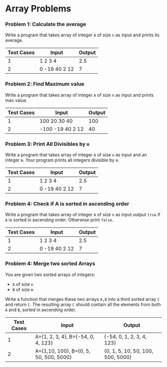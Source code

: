 # Array Problems

### Problem 1: Calculate the average
Write a program that takes array of integer `A` of size `n` as input and prints its average.

| Test Cases | **Input** | **Output** |
|------------|-----------|------------|
| 1          | 1 2 3 4        | 2.5    |
| 2          | 0 -19 40 2 12        | 7 |

### Problem 2: Find Maximum value
Write a program that takes array of integer `A` of size `n` as input and prints max value.

| Test Cases | **Input** | **Output** |
|------------|-----------|------------|
| 1          | 100 20 30 40        | 100    |
| 2          | -100 -19 40 2 12        | 40 |


### Problem 3: Print All Divisibles by `m`
Write a program that takes array of integer `A` of size `n` as input and an integer `m`. Your program prints all integers divisible by `m`.

| Test Cases | **Input** | **Output** |
|------------|-----------|------------|
| 1          | 1 2 3 4        | 2.5    |
| 2          | 0 -19 40 2 12        | 7 |


### Problem 4: Check if A is sorted in ascending order
Write a program that takes array of integer `A` of size `n` as input output `true` if `A` is sorted in ascending order. Otherwise print `false`.

| Test Cases | **Input** | **Output** |
|------------|-----------|------------|
| 1          | 1 2 3 4        | 2.5    |
| 2          | 0 -19 40 2 12        | 7 |

### Problem 4: Merge two sorted Arrays
You are given two sorted arrays of integers:  
- `A` of size `n`  
- `B` of size `m`  

Write a function that merges these two arrays `A,B` into a third sorted array `C` and return `C`. The resulting array `C` should contain all the elements from both `A` and `B`, sorted in ascending order.


| Test Cases | **Input** | **Output** |
|------------|-----------|------------|
| 1          | A={1, 2, 3, 4}, B={-54, 0, 4, 123}        | {-54, 0, 1, 2, 3, 4, 123}    |
| 2          | A={1,10, 100}, B={0, 5, 50, 500, 5000}        | {0, 1, 5, 10, 50, 100, 500, 5000} |


